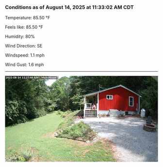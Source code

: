 ### Conditions as of August 14, 2025 at 11:33:02 AM CDT 

Temperature: 85.50 &deg;F

Feels like: 85.50 &deg;F

Humidity: 80%

Wind Direction: SE

Windspeed: 1.1 mph

Wind Gust: 1.6 mph

---

<img src="./images/latest.jpeg"/>

